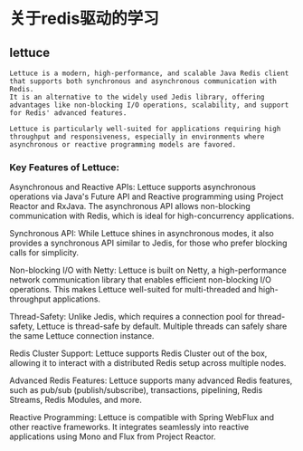 # 关于redis驱动的学习


## lettuce

```text
Lettuce is a modern, high-performance, and scalable Java Redis client that supports both synchronous and asynchronous communication with Redis. 
It is an alternative to the widely used Jedis library, offering advantages like non-blocking I/O operations, scalability, and support for Redis' advanced features.

Lettuce is particularly well-suited for applications requiring high throughput and responsiveness, especially in environments where asynchronous or reactive programming models are favored.
```


### Key Features of Lettuce:

Asynchronous and Reactive APIs:
Lettuce supports asynchronous operations via Java's Future API and Reactive programming using Project Reactor and RxJava.
The asynchronous API allows non-blocking communication with Redis, which is ideal for high-concurrency applications.

Synchronous API:
While Lettuce shines in asynchronous modes, it also provides a synchronous API similar to Jedis, for those who prefer blocking calls for simplicity.

Non-blocking I/O with Netty:
Lettuce is built on Netty, a high-performance network communication library that enables efficient non-blocking I/O operations.
This makes Lettuce well-suited for multi-threaded and high-throughput applications.

Thread-Safety:
Unlike Jedis, which requires a connection pool for thread-safety, Lettuce is thread-safe by default. Multiple threads can safely share the same Lettuce connection instance.

Redis Cluster Support:
Lettuce supports Redis Cluster out of the box, allowing it to interact with a distributed Redis setup across multiple nodes.

Advanced Redis Features:
Lettuce supports many advanced Redis features, such as pub/sub (publish/subscribe), transactions, pipelining, Redis Streams, Redis Modules, and more.

Reactive Programming:
Lettuce is compatible with Spring WebFlux and other reactive frameworks. It integrates seamlessly into reactive applications using Mono and Flux from Project Reactor.
